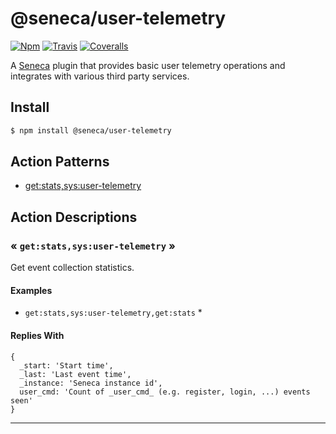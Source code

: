 # @seneca/user-telemetry

[![Npm][BadgeNpm]][Npm]
[![Travis][BadgeTravis]][Travis]
[![Coveralls][BadgeCoveralls]][Coveralls]


A [Seneca](senecajs.org) plugin that provides basic user telemetry operations and integrates with various third party services.


## Install

```sh
$ npm install @seneca/user-telemetry
```



<!--START:action-list-->


## Action Patterns

* [get:stats,sys:user-telemetry](#-getstatssysusertelemetry-)


<!--END:action-list-->

<!--START:action-desc-->


## Action Descriptions

### &laquo; `get:stats,sys:user-telemetry` &raquo;

Get event collection statistics.




#### Examples



* `get:stats,sys:user-telemetry,get:stats`
  * 



#### Replies With


```
{
  _start: 'Start time',
  _last: 'Last event time',
  _instance: 'Seneca instance id',
  user_cmd: 'Count of _user_cmd_ (e.g. register, login, ...) events seen'
}
```


----------


<!--END:action-desc-->


[BadgeCoveralls]: https://coveralls.io/repos/voxgig/seneca-user-telemetry/badge.svg?branch=master&service=github
[BadgeNpm]: https://badge.fury.io/js/%40seneca%2Fuser-telemetry.svg
[BadgeTravis]: https://travis-ci.org/voxgig/seneca-user-telemetry.svg?branch=master
[Coveralls]: https://coveralls.io/github/voxgig/seneca-user-telemetry?branch=master
[Npm]: https://www.npmjs.com/package/@seneca/user-telemetry
[Travis]: https://travis-ci.org/voxgig/seneca-user-telemetry?branch=master
